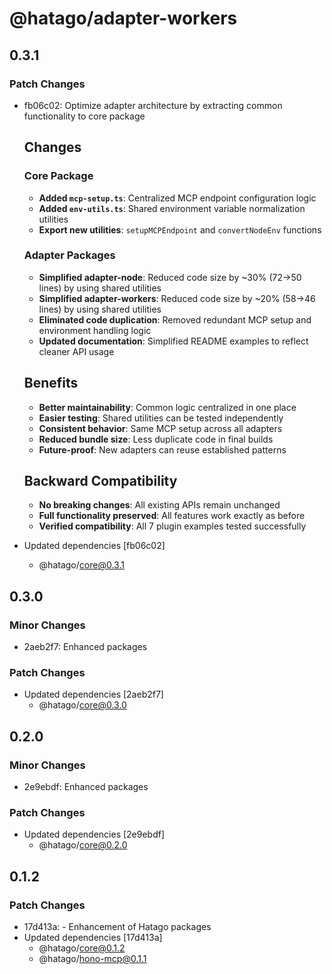 # @hatago/adapter-workers

## 0.3.1

### Patch Changes

- fb06c02: Optimize adapter architecture by extracting common functionality to core package

  ## Changes

  ### Core Package
  - **Added `mcp-setup.ts`**: Centralized MCP endpoint configuration logic
  - **Added `env-utils.ts`**: Shared environment variable normalization utilities
  - **Export new utilities**: `setupMCPEndpoint` and `convertNodeEnv` functions

  ### Adapter Packages
  - **Simplified adapter-node**: Reduced code size by ~30% (72→50 lines) by using shared utilities
  - **Simplified adapter-workers**: Reduced code size by ~20% (58→46 lines) by using shared utilities
  - **Eliminated code duplication**: Removed redundant MCP setup and environment handling logic
  - **Updated documentation**: Simplified README examples to reflect cleaner API usage

  ## Benefits
  - **Better maintainability**: Common logic centralized in one place
  - **Easier testing**: Shared utilities can be tested independently
  - **Consistent behavior**: Same MCP setup across all adapters
  - **Reduced bundle size**: Less duplicate code in final builds
  - **Future-proof**: New adapters can reuse established patterns

  ## Backward Compatibility
  - **No breaking changes**: All existing APIs remain unchanged
  - **Full functionality preserved**: All features work exactly as before
  - **Verified compatibility**: All 7 plugin examples tested successfully

- Updated dependencies [fb06c02]
  - @hatago/core@0.3.1

## 0.3.0

### Minor Changes

- 2aeb2f7: Enhanced packages

### Patch Changes

- Updated dependencies [2aeb2f7]
  - @hatago/core@0.3.0

## 0.2.0

### Minor Changes

- 2e9ebdf: Enhanced packages

### Patch Changes

- Updated dependencies [2e9ebdf]
  - @hatago/core@0.2.0

## 0.1.2

### Patch Changes

- 17d413a: - Enhancement of Hatago packages
- Updated dependencies [17d413a]
  - @hatago/core@0.1.2
  - @hatago/hono-mcp@0.1.1
